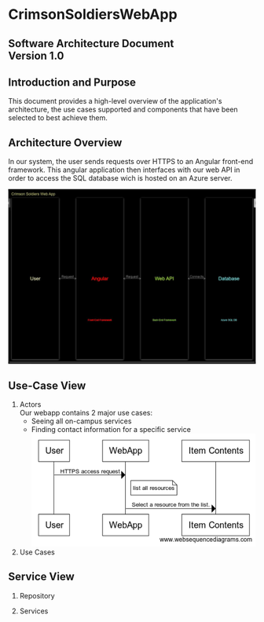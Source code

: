 # CrimsonSoldiersWebApp
**Software Architecture Document**  
**Version 1.0**  
-----------------------------------

## Introduction and Purpose
This document provides a high-level overview of the application's architecture, the use cases supported and components that have been selected to best achieve them. 

## Architecture Overview 

In our system, the user sends requests over HTTPS to an Angular front-end framework. This angular application then interfaces with our web API in order to access the SQL database wich is hosted on an Azure server.

![System Flow Diagram](https://github.com/IUS-CS/s20-project-crimson-soldiers/blob/byoungWork/doc/System%20flow%20diagram.JPG)

## Use-Case View
1. Actors  
Our webapp contains 2 major use cases:
    - Seeing all on-campus services
    - Finding contact information for a specific service
![Use-Case Diagram](https://github.com/IUS-CS/s20-project-crimson-soldiers/blob/byoungWork/doc/use-case.png)
2. Use Cases  


## Service View 
1. Repository

2. Services




